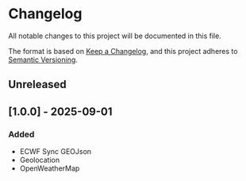 # Changelog
All notable changes to this project will be documented in this file.

The format is based on [Keep a Changelog](https://keepachangelog.com/en/1.0.0/),
and this project adheres to [Semantic Versioning](https://semver.org/spec/v2.0.0.html).

## Unreleased 

## [1.0.0] - 2025-09-01
### Added
- ECWF Sync GEOJson
- Geolocation
- OpenWeatherMap
